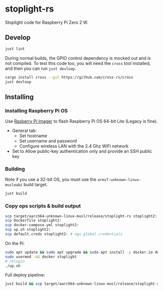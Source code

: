 # stoplight-rs

Stoplight code for Raspberry Pi Zero 2 W.

## Develop

```bash
just lint
```

During normal builds, the GPIO control dependency is mocked out and is not compiled. To test this code too, you will need the `cross` tool installed, and then you can run `just devloop`.

```bash
cargo install cross --git https://github.com/cross-rs/cross
just devloop
```

## Installing

### Installing Raspberry Pi OS

Use [Rasberry Pi Imager](https://www.raspberrypi.com/software/) to flash Raspberry Pi OS 64-bit Lite (Legacy is fine).
- General tab:
  - Set hostname
  - Set username and password
  - Configure wireless LAN with the 2.4 Ghz WiFi network
- Set to Allow public-key authentication only and provide an SSH public key

### Building

Note if you use a 32-bit OS, you must use the `armv7-unknown-linux-musleabi` build target.

```bash
just build
```

### Copy ops scripts & build output

```bash
scp target/aarch64-unknown-linux-musl/release/stoplight-rs stoplight2:
scp Dockerfile stoplight2:
scp docker-compose.yml stoplight2:
scp up.sh stoplight2:
scp default.creds stoplight2: # ngs.global credentials
```

On the Pi:

```bash
sudo apt update && sudo apt upgrade && sudo apt install -y docker.io docker-compose
sudo usermod -aG docker stoplight
# relogin
./up.sh
```

Full deploy pipeline:

```bash
just build && scp target/aarch64-unknown-linux-musl/release/stoplight-rs stoplight2: && ssh stoplight2 ./up.sh
```
